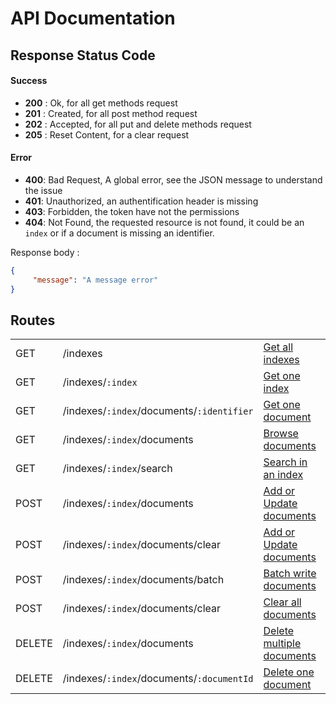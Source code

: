 # API Documentation

## Response Status Code

#### Success

- **200** : Ok, for all get methods request
- **201** : Created, for all post method request
- **202** : Accepted, for all put and delete methods request
- **205** : Reset Content, for a clear request

#### Error

- **400**: Bad Request, A global error, see the JSON message to understand the issue
- **401**: Unauthorized, an authentification header is missing
- **403**: Forbidden, the token have not the permissions
- **404**: Not Found, the requested resource is not found, it could be an `index` or if a document is missing an identifier.


Response body :

```json
{
     "message": "A message error"
}
```

## Routes

||||
|-|-|-|
| <span class="get_method">GET</span>  | /indexes                                   | [Get all indexes](/indexes#list-all-indexes) |
| <span class="get_method">GET</span>  | /indexes/`:index`                          | [Get one index](/indexes#get-index) |
| <span class="get_method">GET</span> | /indexes/`:index`/documents/`:identifier`   | [Get one document](/documents#get-one-document) |
| <span class="get_method">GET</span> | /indexes/`:index`/documents                 | [Browse documents](/documents#browse-documents) |
| <span class="get_method">GET</span>   | /indexes/`:index`/search                  | [Search in an index](/search#search-in-index) |
| <span class="post_method">POST</span> | /indexes/`:index`/documents               | [Add or Update documents](/documents#create-documents) |
| <span class="post_method">POST</span> | /indexes/`:index`/documents/clear         | [Add or Update documents](/documents#create-documents) |
| <span class="post_method">POST</span> | /indexes/`:index`/documents/batch         | [Batch write documents](/documents#batch-documents) |
| <span class="post_method">POST</span> | /indexes/`:index`/documents/clear         | [Clear all documents](/documents#create-documents) |
| <span class="delete_method">DELETE</span> | /indexes/`:index`/documents           | [Delete multiple documents](/documents#delete-documents) |
| <span class="delete_method">DELETE</span> | /indexes/`:index`/documents/`:documentId` | [Delete one document](/documents#delete-document) |
